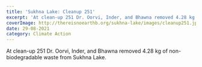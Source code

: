```yaml
---
title: 'Sukhna Lake: Cleanup 251'
excerpt: 'At clean-up 251 Dr. Oorvi, Inder, and Bhawna removed 4.28 kg of non-biodegradable waste from Sukhna Lake.'
coverImage: http://thereisnoearthb.org/sukhna-lake/images/cleanup251.jpg
date: 29-08-2021
category: Climate Action
---
```


<p>At clean-up 251 Dr. Oorvi, Inder, and Bhawna removed 4.28 kg of non-biodegradable waste from Sukhna Lake.</p>
